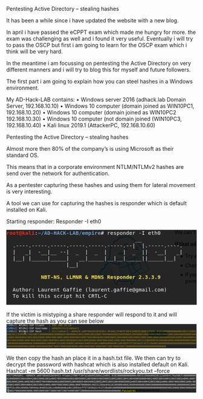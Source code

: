 Pentesting Active Directory – stealing hashes

It has been a while since i have updated the website with a new blog.

In april i have passed the eCPPT exam which made me hungry for more. the exam was challenging as well and i found it very useful.
Eventually i will try to pass the OSCP but first i am going to learn for the OSCP exam which i think will be very hard.

In the meantime i am focussing on pentesting the Active Directory on very different manners and i will try to blog this for myself and future followers.

The first part i am going to explain how you can steel hashes in a Windows environment.

My AD-Hack-LAB contains:
•	Windows server 2016 (adhack.lab Domain Server, 192.168.10.10)
•	Windows 10 computer (domain joined as WIN10PC1, 192.168.10.20)
•	Windows 10 computer (domain joined as WIN10PC2 192.168.10.30)
•	Windows 10 computer (not domain joined (WIN10PC3, 192.168.10.40)
•	Kali linux 2019.1 (AttackerPC, 192.168.10.60)

Pentesting the Active Directory – stealing hashes

Almost more then 80% of the company’s is using Microsoft as their standard OS.

This means that in a corporate environment NTLM/NTLMv2 hashes are send over the network for authentication.

As a pentester capturing these hashes and using them for lateral movement is very interesting.

A tool we can use for capturing the hashes is responder which is default installed on Kali.

Starting responder:
Responder -I eth0

![image](/assets/img/responder-ad-hack-lab.png)

If the victim is mistyping a share responder will respond to it and will capture the hash as you can see below
![image](/assets/img/responder-ad-hack-lab-capture.png) 

We then copy the hash an place it in a hash.txt file.
We then can try to decrypt the password with hashcat which is also installed default on Kali.
Hashcat -m 5600 hash.txt /usr/share/wordlists/rockyou.txt –force
![image](/assets/img/hashcat-ad-hack-lab.png)  

